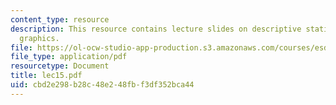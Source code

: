 ```yaml
---
content_type: resource
description: This resource contains lecture slides on descriptive statistics and statistical
  graphics.
file: https://ol-ocw-studio-app-production.s3.amazonaws.com/courses/esd-86-models-data-and-inference-for-socio-technical-systems-spring-2007/cbd2e298b28c48e248fbf3df352bca44_lec15.pdf
file_type: application/pdf
resourcetype: Document
title: lec15.pdf
uid: cbd2e298-b28c-48e2-48fb-f3df352bca44
---
```

